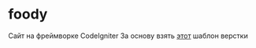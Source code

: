 # foody
Сайт на фреймворке CodeIgniter
За основу взять <a href="http://html-template.ru/eda/item/735-otzyvchivyj-html5-shablon-dlya-restorana">этот</a> шаблон верстки 
